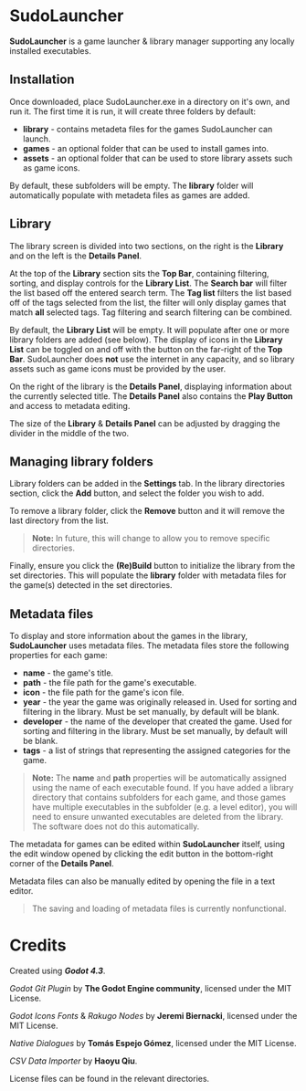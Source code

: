 # SudoLauncher

**SudoLauncher** is a game launcher & library manager supporting any locally installed executables. 

## Installation

Once downloaded, place SudoLauncher.exe in a directory on it's own, and run it. 
The first time it is run, it will create three folders by default:
- **library** - contains metadeta files for the games SudoLauncher can launch.
- **games** - an optional folder that can be used to install games into.
- **assets** - an optional folder that can be used to store library assets such as game icons.

By default, these subfolders will be empty. The **library** folder will automatically populate with metadeta files as games are added.

## Library

The library screen is divided into two sections, on the right is the **Library** and on the left is the **Details Panel**.

At the top of the **Library** section sits the **Top Bar**, containing filtering, sorting, and display controls for the **Library List**. The **Search bar** will filter the list based off the entered search term. The **Tag list** filters the list based off of the tags selected from the list, the filter will only display games that match **all** selected tags. Tag filtering and search filtering can be combined.

By default, the **Library List** will be empty. It will populate after one or more library folders are added (see below).  The display of icons in the **Library List** can be toggled on and off with the button on the far-right of the **Top Bar**. SudoLauncher does **not** use the internet in any capacity, and so library assets such as game icons must be provided by the user.

On the right of the library is the **Details Panel**, displaying information about the currently selected title. The **Details Panel** also contains the **Play Button** and access to metadata editing.

The size of the **Library** & **Details Panel** can be adjusted by dragging the divider in the middle of the two.


## Managing library folders

Library folders can be added in the **Settings** tab. In the library directories section, click the **Add** button, and select the folder you wish to add.

To remove a library folder, click the **Remove** button and it will remove the last directory from the list.
> **Note:** In future, this will change to allow you to remove specific directories.

Finally, ensure you click the **(Re)Build** button to initialize the library from the set directories. This will populate the **library** folder with metadata files for the game(s) detected in the set directories.

## Metadata files

To display and store information about the games in the library, **SudoLauncher** uses metadata files. The metadata files store the following properties for each game:
- **name** - the game's title.
- **path** - the file path for the game's executable.
- **icon** - the file path for the game's icon file.
- **year** - the year the game was originally released in. Used for sorting and filtering in the library. Must be set manually, by default will be blank.
- **developer** - the name of the developer that created the game. Used for sorting and filtering in the library. Must be set manually, by default will be blank.
- **tags** - a list of strings that representing the assigned categories for the game.

> **Note:** The **name** and **path** properties will be automatically assigned using the name of each executable found. If you have added a library directory that contains subfolders for each game, and those games have multiple executables in the subfolder (e.g. a level editor), you will need to ensure unwanted executables are deleted from the library. The software does not do this automatically.

The metadata for games can be edited within **SudoLauncher** itself, using the edit window opened by clicking the edit button in the bottom-right corner of the **Details Panel**.

Metadata files can also be manually edited by opening the file in a text editor.

> The saving and loading of metadata files is currently nonfunctional.

# Credits
Created using ***Godot 4.3***.

*Godot Git Plugin* by **The Godot Engine community**, licensed under the MIT License.

*Godot Icons Fonts* & *Rakugo Nodes* by **Jeremi Biernacki**, licensed under the MIT License.

*Native Dialogues* by **Tomás Espejo Gómez**, licensed under the MIT License.

*CSV Data Importer* by **Haoyu Qiu**.


License files can be found in the relevant directories.

